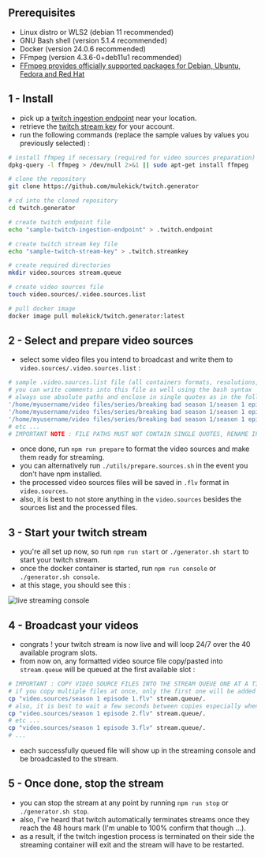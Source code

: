 ## Prerequisites

   - Linux distro or WLS2 (debian 11 recommended)
   - GNU Bash shell (version 5.1.4 recommended)
   - Docker (version 24.0.6 recommended)
   - FFmpeg (version  4.3.6-0+deb11u1 recommended)
   - [FFmpeg provides officially supported packages for Debian, Ubuntu, Fedora and Red Hat](https://ffmpeg.org/download.html)

## 1 - Install

   - pick up a [twitch ingestion endpoint](https://help.twitch.tv/s/twitch-ingest-recommendation?language=en_US) near your location.
   - retrieve the [twitch stream key](https://help.twitch.tv/s/article/twitch-stream-key-faq?language=en_US) for your account.
   - run the following commands (replace the sample values by values you previously selected) :

```bash
# install ffmpeg if necessary (required for video sources preparation)
dpkg-query -l ffmpeg > /dev/null 2>&1 || sudo apt-get install ffmpeg

# clone the repository
git clone https://github.com/mulekick/twitch.generator

# cd into the cloned repository
cd twitch.generator

# create twitch endpoint file
echo "sample-twitch-ingestion-endpoint" > .twitch.endpoint

# create twitch stream key file
echo "sample-twitch-stream-key" > .twitch.streamkey

# create required directories
mkdir video.sources stream.queue

# create video sources file
touch video.sources/.video.sources.list

# pull docker image
docker image pull mulekick/twitch.generator:latest
```

## 2 - Select and prepare video sources

   - select some video files you intend to broadcast and write them to ```video.sources/.video.sources.list``` :

```bash
# sample .video.sources.list file (all containers formats, resolutions, framerates etc ... are permitted)
# you can write comments into this file as well using the bash syntax
# always use absolute paths and enclose in single quotes as in the following examples :
'/home/myusername/video files/series/breaking bad season 1/season 1 episode 1.mp4'
'/home/myusername/video files/series/breaking bad season 1/season 1 episode 2.mp4'
'/home/myusername/video files/series/breaking bad season 1/season 1 episode 3.mp4'
# etc ...
# IMPORTANT NOTE : FILE PATHS MUST NOT CONTAIN SINGLE QUOTES, RENAME IF NECESSARY 
```

   - once done, run ```npm run prepare``` to format the video sources and make them ready for streaming.
   - you can alternatively run ```./utils/prepare.sources.sh``` in the event you don't have npm installed.
   - the processed video sources files will be saved in ```.flv``` format in ```video.sources```.
   - also, it is best to not store anything in the ```video.sources``` besides the sources list and the processed files.

## 3 - Start your twitch stream

   - you're all set up now, so run ```npm run start``` or ```./generator.sh start``` to start your twitch stream.
   - once the docker container is started, run ```npm run console``` or ```./generator.sh console```.
   - at this stage, you should see this :

![live streaming console](https://i.yourimageshare.com/8uYqrGLMye.webp)

## 4 - Broadcast your videos

   - congrats ! your twitch stream is now live and will loop 24/7 over the 40 available program slots.
   - from now on, any formatted video source file copy/pasted into ```stream.queue``` will be queued at the first available slot :

```bash
# IMPORTANT : COPY VIDEO SOURCE FILES INTO THE STREAM QUEUE ONE AT A TIME
# if you copy multiple files at once, only the first one will be added
cp "video.sources/season 1 episode 1.flv" stream.queue/.
# also, it is best to wait a few seconds between copies especially when working with large source files ...
cp "video.sources/season 1 episode 2.flv" stream.queue/.
# etc ...
cp "video.sources/season 1 episode 3.flv" stream.queue/.
# ...
```

   - each successfully queued file will show up in the streaming console and be broadcasted to the stream.

## 5 - Once done, stop the stream

   - you can stop the stream at any point by running ```npm run stop``` or ```./generator.sh stop```.
   - also, I've heard that twitch automatically terminates streams once they reach the 48 hours mark (I'm unable to 100% confirm that though ...).
   - as a result, if the twitch ingestion process is terminated on their side the streaming container will exit and the stream will have to be restarted.